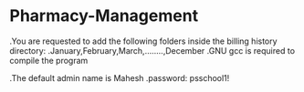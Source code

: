 # Pharmacy-Management

  .You are requested to add the following folders inside the billing history directory:
  .January,February,March,........,December
  .GNU gcc is required to compile the program

  .The default admin name is Mahesh
  .password: psschool1!
